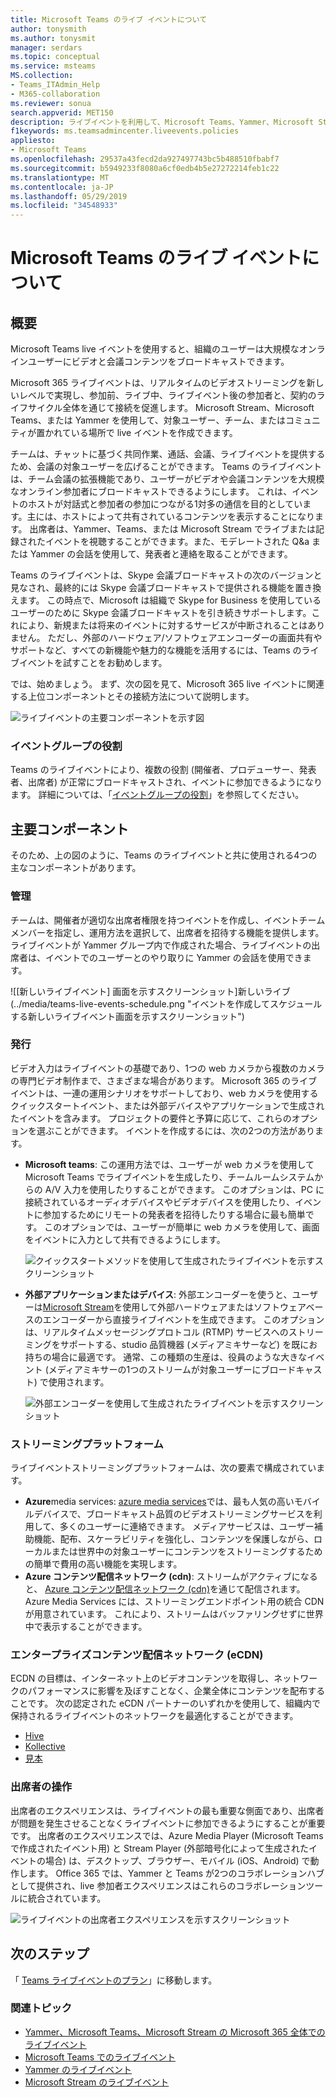 ```yaml
---
title: Microsoft Teams のライブ イベントについて
author: tonysmith
ms.author: tonysmit
manager: serdars
ms.topic: conceptual
ms.service: msteams
MS.collection:
- Teams_ITAdmin_Help
- M365-collaboration
ms.reviewer: sonua
search.appverid: MET150
description: ライブイベントを利用して、Microsoft Teams、Yammer、Microsoft Stream の大規模なオンラインの対象ユーザーにビデオとコンテンツをブロードキャストする方法について説明します。
f1keywords: ms.teamsadmincenter.liveevents.policies
appliesto:
- Microsoft Teams
ms.openlocfilehash: 29537a43fecd2da927497743bc5b488510fbabf7
ms.sourcegitcommit: b5949233f8080a6cf0edb4b5e27272214feb1c22
ms.translationtype: MT
ms.contentlocale: ja-JP
ms.lasthandoff: 05/29/2019
ms.locfileid: "34548933"
---
```

# <a name="what-are-microsoft-teams-live-events"></a>Microsoft Teams のライブ イベントについて

## <a name="overview"></a>概要

Microsoft Teams live イベントを使用すると、組織のユーザーは大規模なオンラインユーザーにビデオと会議コンテンツをブロードキャストできます。 

Microsoft 365 ライブイベントは、リアルタイムのビデオストリーミングを新しいレベルで実現し、参加前、ライブ中、ライブイベント後の参加者と、契約のライフサイクル全体を通じて接続を促進します。 Microsoft Stream、Microsoft Teams、または Yammer を使用して、対象ユーザー、チーム、またはコミュニティが置かれている場所で live イベントを作成できます。  

チームは、チャットに基づく共同作業、通話、会議、ライブイベントを提供するため、会議の対象ユーザーを広げることができます。 Teams のライブイベントは、チーム会議の拡張機能であり、ユーザーがビデオや会議コンテンツを大規模なオンライン参加者にブロードキャストできるようにします。 これは、イベントのホストが対話式と参加者の参加につながる1対多の通信を目的としています。主には、ホストによって共有されているコンテンツを表示することになります。 出席者は、Yammer、Teams、または Microsoft Stream でライブまたは記録されたイベントを視聴することができます。また、モデレートされた Q&a または Yammer の会話を使用して、発表者と連絡を取ることができます。 

Teams のライブイベントは、Skype 会議ブロードキャストの次のバージョンと見なされ、最終的には Skype 会議ブロードキャストで提供される機能を置き換えます。 この時点で、Microsoft は組織で Skype for Business を使用しているユーザーのために Skype 会議ブロードキャストを引き続きサポートします。これにより、新規または将来のイベントに対するサービスが中断されることはありません。 ただし、外部のハードウェア/ソフトウェアエンコーダーの画面共有やサポートなど、すべての新機能や魅力的な機能を活用するには、Teams のライブイベントを試すことをお勧めします。 

では、始めましょう。 まず、次の図を見て、Microsoft 365 live イベントに関連する上位コンポーネントとその接続方法について説明します。 

![ライブイベントの主要コンポーネントを示す図](../media/teams-live-events.png  "ライブイベント、スケジュール、生産、Microsoft Stream プラットフォーム、認定されたサードパーティの eCDN プロバイダーの主要コンポーネントを示す図")

### <a name="event-group-roles"></a>イベントグループの役割
Teams のライブイベントにより、複数の役割 (開催者、プロデューサー、発表者、出席者) が正常にブロードキャストされ、イベントに参加できるようになります。 詳細については、「[イベントグループの役割](https://support.office.com/article/get-started-with-microsoft-teams-live-events-d077fec2-a058-483e-9ab5-1494afda578a?ui=en-US&rs=en-US&ad=US#bkmk_roles)」を参照してください。

## <a name="key-components"></a>主要コンポーネント
そのため、上の図のように、Teams のライブイベントと共に使用される4つの主なコンポーネントがあります。

### <a name="scheduling"></a>管理
チームは、開催者が適切な出席者権限を持つイベントを作成し、イベントチームメンバーを指定し、運用方法を選択して、出席者を招待する機能を提供します。 ライブイベントが Yammer グループ内で作成された場合、ライブイベントの出席者は、イベントでのユーザーとのやり取りに Yammer の会話を使用できます。 

![[新しいライブイベント] 画面を示すスクリーンショット]新しいライブ(../media/teams-live-events-schedule.png "イベントを作成してスケジュールする新しいライブイベント画面を示すスクリーンショット")

### <a name="production"></a>発行
ビデオ入力はライブイベントの基礎であり、1つの web カメラから複数のカメラの専門ビデオ制作まで、さまざまな場合があります。 Microsoft 365 のライブイベントは、一連の運用シナリオをサポートしており、web カメラを使用するクイックスタートイベント、または外部デバイスやアプリケーションで生成されたイベントを含みます。 プロジェクトの要件と予算に応じて、これらのオプションを選ぶことができます。 イベントを作成するには、次の2つの方法があります。

- **Microsoft teams**: この運用方法では、ユーザーが web カメラを使用して Microsoft Teams でライブイベントを生成したり、チームルームシステムからの A/V 入力を使用したりすることができます。 このオプションは、PC に接続されているオーディオデバイスやビデオデバイスを使用したり、イベントに参加するためにリモートの発表者を招待したりする場合に最も簡単です。 このオプションでは、ユーザーが簡単に web カメラを使用して、画面をイベントに入力として共有できるようにします。 

    ![クイックスタートメソッドを使用して生成されたライブイベントを示すスクリーンショット](../media/teams-live-events-quick-start.png "クイックスタートの運用方法を使用して生成されたライブイベントを示すスクリーンショット")

- **外部アプリケーションまたはデバイス**: 外部エンコーダーを使うと、ユーザーは[Microsoft Stream](https://stream.microsoft.com)を使用して外部ハードウェアまたはソフトウェアベースのエンコーダーから直接ライブイベントを生成できます。 このオプションは、リアルタイムメッセージングプロトコル (RTMP) サービスへのストリーミングをサポートする、studio 品質機器 (メディアミキサーなど) を既にお持ちの場合に最適です。 通常、この種類の生産は、役員のような大きなイベント (メディアミキサーの1つのストリームが対象ユーザーにブロードキャスト) で使用されます。 

    ![外部エンコーダーを使用して生成されたライブイベントを示すスクリーンショット](../media/teams-live-events-external-encoder.png "外部エンコーダーの運用方法を使用して生成されたライブイベントを示すスクリーンショット")

### <a name="streaming-platform"></a>ストリーミングプラットフォーム
ライブイベントストリーミングプラットフォームは、次の要素で構成されています。

- **Azure**media services: [azure media services](https://docs.microsoft.com/azure/media-services/previous/)では、最も人気の高いモバイルデバイスで、ブロードキャスト品質のビデオストリーミングサービスを利用して、多くのユーザーに連絡できます。 メディアサービスは、ユーザー補助機能、配布、スケーラビリティを強化し、コンテンツを保護しながら、ローカルまたは世界中の対象ユーザーにコンテンツをストリーミングするための簡単で費用の高い機能を実現します。
- **Azure コンテンツ配信ネットワーク (cdn)**: ストリームがアクティブになると、 [Azure コンテンツ配信ネットワーク (cdn)](https://docs.microsoft.com/azure/cdn/)を通じて配信されます。 Azure Media Services には、ストリーミングエンドポイント用の統合 CDN が用意されています。 これにより、ストリームはバッファリングせずに世界中で表示することができます。

### <a name="enterprise-content-delivery-network-ecdn"></a>エンタープライズコンテンツ配信ネットワーク (eCDN)
ECDN の目標は、インターネット上のビデオコンテンツを取得し、ネットワークのパフォーマンスに影響を及ぼすことなく、企業全体にコンテンツを配布することです。 次の認定された eCDN パートナーのいずれかを使用して、組織内で保持されるライブイベントのネットワークを最適化することができます。
- [Hive](https://www.hivestreaming.com/partners/integration-partners/microsoft/)
- [Kollective](http://www.kollective.com)
- [見本](http://www.ramp.com)

### <a name="attendee-experience"></a>出席者の操作 
出席者のエクスペリエンスは、ライブイベントの最も重要な側面であり、出席者が問題を発生させることなくライブイベントに参加できるようにすることが重要です。 出席者のエクスペリエンスでは、Azure Media Player (Microsoft Teams で作成されたイベント用) と Stream Player (外部暗号化によって生成されたイベントの場合) は、デスクトップ、ブラウザー、モバイル (iOS、Android) で動作します。 Office 365 では、Yammer と Teams が2つのコラボレーションハブとして提供され、live 参加者エクスペリエンスはこれらのコラボレーションツールに統合されています。 

![ライブイベントの出席者エクスペリエンスを示すスクリーンショット](../media/teams-live-events-attendee.png "ライブイベントの出席者エクスペリエンスを示すスクリーンショット")

## <a name="next-steps"></a>次のステップ
「 [Teams ライブイベントのプラン](plan-for-teams-live-events.md)」に移動します。

### <a name="related-topics"></a>関連トピック
- [Yammer、Microsoft Teams、Microsoft Stream の Microsoft 365 全体でのライブイベント](https://docs.microsoft.com/stream/live-event-m365)
- [Microsoft Teams でのライブイベント](https://support.office.com/article/microsoft-teams-live-event-overview-d077fec2-a058-483e-9ab5-1494afda578a)
- [Yammer のライブイベント](https://support.office.com/article/live-events-in-yammer-4ece0ee2-c268-4636-bf2a-16e454befe57)
- [Microsoft Stream のライブイベント](https://docs.microsoft.com/stream/live-event-overview)

 
